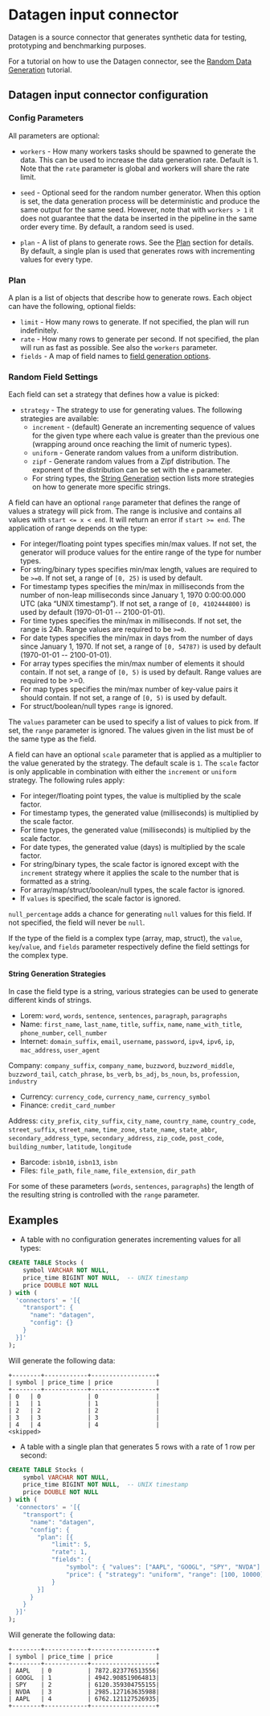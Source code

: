 # Datagen input connector

Datagen is a source connector that generates synthetic data for testing,
prototyping and benchmarking purposes.

For a tutorial on how to use the Datagen connector, see the
[Random Data Generation](/docs/tutorials/basics/part4) tutorial.

## Datagen input connector configuration

### Config Parameters

All parameters are optional:

* `workers` - How many workers tasks should be spawned to generate the data. This can be used to
  increase the data generation rate. Default is 1. Note that the `rate` parameter is global and
  workers will share the rate limit.

* `seed` - Optional seed for the random number generator. When this option is set, the data
  generation process will be deterministic and produce the same output for the same seed.
  However, note that with `workers > 1` it does not guarantee that the data be inserted
  in the pipeline in the same order every time.
  By default, a random seed is used.

* `plan` - A list of plans to generate rows. See the [Plan](#plan) section for details.
  By default, a single plan is used that generates rows with incrementing values for
  every type.

### Plan

A plan is a list of objects that describe how to generate rows. Each object can have the following, optional
fields:

* `limit` - How many rows to generate. If not specified, the plan will run indefinitely.
* `rate` - How many rows to generate per second. If not specified, the plan will run as fast as possible. See also
  the `workers` parameter.
* `fields` - A map of field names to [field generation options](#random-field-settings).

### Random Field Settings

Each field can set a strategy that defines how a value is picked:

* `strategy` - The strategy to use for generating values. The following strategies are available:
    * `increment` - (default) Generate an incrementing sequence of values for the given type where each value is
      greater than the previous one (wrapping around once reaching the limit of numeric types).
    * `uniform` - Generate random values from a uniform distribution.
    * `zipf` - Generate random values from a Zipf distribution. The exponent of the distribution can be set with the
      `e` parameter.
    * For string types, the [String Generation](#string-generation-strategies) section lists more strategies
      on how to generate more specific strings.

A field can have an optional `range` parameter that defines the range of values a strategy will pick from. 
The range is inclusive and contains all values with `start <= x < end`. It will return an error if `start >= end`.
The application of range depends on the type:

- For integer/floating point types specifies min/max values.
  If not set, the generator will produce values for the entire range of the type for number types.
- For string/binary types specifies min/max length, values are required to be `>=0`.
  If not set, a range of `[0, 25)` is used by default.
- For timestamp types specifies the min/max in milliseconds from the number of non-leap
  milliseconds since January 1, 1970 0:00:00.000 UTC (aka “UNIX timestamp”).
  If not set, a range of `[0, 4102444800)` is used by default (1970-01-01 -- 2100-01-01).
- For time types specifies the min/max in milliseconds.
  If not set, the range is 24h. Range values are required to be `>=0`.
- For date types specifies the min/max in days from the number of days since January 1, 1970.
  If not set, a range of `[0, 54787)` is used by default (1970-01-01 -- 2100-01-01).
- For array types specifies the min/max number of elements it should contain.
  If not set, a range of `[0, 5)` is used by default. Range values are required to be >=0.
- For map types specifies the min/max number of key-value pairs it should contain.
  If not set, a range of `[0, 5)` is used by default.
- For struct/boolean/null types `range` is ignored.

The `values` parameter can be used to specify a list of values to pick from. If set, the `range` parameter is ignored.
The values given in the list must be of the same type as the field.

A field can have an optional `scale` parameter that is applied as a multiplier to the value generated
by the strategy. The default scale is `1`. The `scale` factor is only applicable in combination with either the
`increment` or `uniform` strategy. The following rules apply:

- For integer/floating point types, the value is multiplied by the scale factor.
- For timestamp types, the generated value (milliseconds) is multiplied by the scale factor.
- For time types, the generated value (milliseconds) is multiplied by the scale factor.
- For date types, the generated value (days) is multiplied by the scale factor.
- For string/binary types, the scale factor is ignored except with the `increment` strategy where
  it applies the scale to the number that is formatted as a string.
- For array/map/struct/boolean/null types, the scale factor is ignored.
- If `values` is specified, the scale factor is ignored.

`null_percentage` adds a chance for generating `null` values for this field. If not specified, the field will
never be `null`.

If the type of the field is a complex type (array, map, struct), the `value`, `key`/`value`, and `fields` parameter
respectively define the field settings for the complex type.

#### String Generation Strategies

In case the field type is a string, various strategies can be used to generate different kinds of strings.

- Lorem: `word`, `words`, `sentence`, `sentences`, `paragraph`, `paragraphs`
- Name: `first_name`, `last_name`, `title`, `suffix`, `name`, `name_with_title`, `phone_number`, `cell_number`
- Internet: `domain_suffix`, `email`, `username`, `password`, `ipv4`, `ipv6`, `ip`, `mac_address`, `user_agent`

Company: `company_suffix`, `company_name`, `buzzword`, `buzzword_middle`, `buzzword_tail`, `catch_phrase`, `bs_verb`, `bs_adj`, `bs_noun`, `bs`, `profession`, `industry`

- Currency: `currency_code`, `currency_name`, `currency_symbol`
- Finance: `credit_card_number`

Address: `city_prefix`, `city_suffix`, `city_name`, `country_name`, `country_code`, `street_suffix`, `street_name`, `time_zone`, `state_name`, `state_abbr`, `secondary_address_type`, `secondary_address`, `zip_code`, `post_code`, `building_number`, `latitude`, `longitude`

- Barcode: `isbn10`, `isbn13`, `isbn`
- Files: `file_path`, `file_name`, `file_extension`, `dir_path`

For some of these parameters (`words`, `sentences`, `paragraphs`) the length of the resulting string is controlled with
the `range` parameter.

## Examples

* A table with no configuration generates incrementing values for all types:

```sql
CREATE TABLE Stocks (
    symbol VARCHAR NOT NULL,
    price_time BIGINT NOT NULL,  -- UNIX timestamp
    price DOUBLE NOT NULL
) with (
  'connectors' = '[{
    "transport": {
      "name": "datagen",
      "config": {}
    }
  }]'
);
```

Will generate the following data:

```
+--------+------------+------------------+
| symbol | price_time | price            |
+--------+------------+------------------+
| 0   | 0             | 0                |
| 1   | 1             | 1                |
| 2   | 2             | 2                |
| 3   | 3             | 3                |
| 4   | 4             | 4                |
<skipped>
```

* A table with a single plan that generates 5 rows with a rate of 1 row per second:

```sql
CREATE TABLE Stocks (
    symbol VARCHAR NOT NULL,
    price_time BIGINT NOT NULL,  -- UNIX timestamp
    price DOUBLE NOT NULL
) with (
  'connectors' = '[{
    "transport": {
      "name": "datagen",
      "config": {
        "plan": [{ 
            "limit": 5,
            "rate": 1,
            "fields": {
                "symbol": { "values": ["AAPL", "GOOGL", "SPY", "NVDA"] },
                "price": { "strategy": "uniform", "range": [100, 10000] }
            }
        }]
      }
    }
  }]'
);
```

Will generate the following data:

```text
+--------+------------+------------------+
| symbol | price_time | price            |
+--------+------------+------------------+
| AAPL   | 0          | 7872.823776513556|
| GOOGL  | 1          | 4942.908519064813|
| SPY    | 2          | 6120.359304755155|
| NVDA   | 3          | 2985.127163635988|
| AAPL   | 4          | 6762.121127526935|
+--------+------------+------------------+
```
